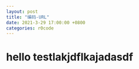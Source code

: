 ```yaml
---
layout: post
title: "编码-URL"
date: 2021-3-29 17:00:00 +0800
categories: r0code
---
```


# hello testlakjdflkajadasdf

